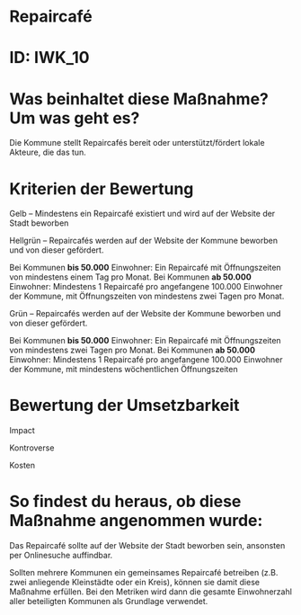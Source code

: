 # Repaircafé
# ID: IWK_10
# Was beinhaltet diese Maßnahme? Um was geht es?

Die Kommune stellt Repaircafés bereit oder unterstützt/fördert lokale Akteure, die das tun.

# Kriterien der Bewertung

Gelb – Mindestens ein Repaircafé existiert und wird auf der Website der Stadt beworben    

Hellgrün – Repaircafés werden auf der Website der Kommune beworben und von dieser gefördert.

Bei Kommunen **bis 50.000** Einwohner: Ein Repaircafé mit Öffnungszeiten von mindestens einem Tag pro Monat.
Bei Kommunen **ab 50.000** Einwohner: Mindestens 1 Repaircafé pro angefangene 100.000 Einwohner der Kommune, mit Öffnungszeiten von mindestens zwei Tagen pro Monat.

Grün – Repaircafés werden auf der Website der Kommune beworben und von dieser gefördert.

Bei Kommunen **bis 50.000** Einwohner: Ein Repaircafé mit Öffnungszeiten von mindestens zwei Tagen pro Monat.
Bei Kommunen **ab 50.000** Einwohner: Mindestens 1 Repaircafé pro angefangene 100.000 Einwohner der Kommune, mit mindestens wöchentlichen Öffnungszeiten
# Bewertung der Umsetzbarkeit

Impact

Kontroverse

Kosten

# So findest du heraus, ob diese Maßnahme angenommen wurde:
Das Repaircafé sollte auf der Website der Stadt beworben sein, ansonsten per Onlinesuche auffindbar.

Sollten mehrere Kommunen ein gemeinsames Repaircafé betreiben (z.B. zwei anliegende Kleinstädte oder ein Kreis), können sie damit diese Maßnahme erfüllen. Bei den Metriken wird dann die gesamte Einwohnerzahl aller beteiligten Kommunen als Grundlage verwendet.
